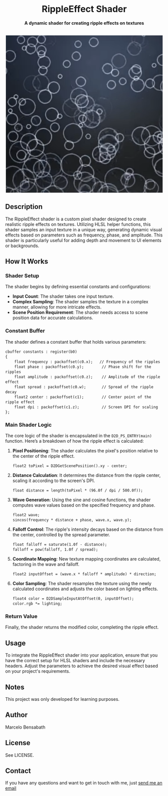 <div align="center">
    <br>
    <h1>RippleEffect Shader</h1>
    <p>
        <b>A dynamic shader for creating ripple effects on textures</b>
    </p>
    <br>
    <img src="Assets/ripple.png" width="500" alt="Ripple Effect Example">
    <br>
</div>

## Description

The RippleEffect shader is a custom pixel shader designed to create realistic ripple effects on textures. Utilizing HLSL helper functions, this shader samples an input texture in a unique way, generating dynamic visual effects based on parameters such as frequency, phase, and amplitude. This shader is particularly useful for adding depth and movement to UI elements or backgrounds.

## How It Works

### Shader Setup

The shader begins by defining essential constants and configurations:

- **Input Count**: The shader takes one input texture.
- **Complex Sampling**: The shader samples the texture in a complex manner, allowing for more intricate effects.
- **Scene Position Requirement**: The shader needs access to scene position data for accurate calculations.

### Constant Buffer

The shader defines a constant buffer that holds various parameters:

```hlsl
cbuffer constants : register(b0)
{
    float frequency : packoffset(c0.x);   // Frequency of the ripples
    float phase : packoffset(c0.y);        // Phase shift for the ripples
    float amplitude : packoffset(c0.z);    // Amplitude of the ripple effect
    float spread : packoffset(c0.w);       // Spread of the ripple decay
    float2 center : packoffset(c1);        // Center point of the ripple effect
    float dpi : packoffset(c1.z);          // Screen DPI for scaling
};
```

### Main Shader Logic

The core logic of the shader is encapsulated in the `D2D_PS_ENTRY(main)` function. Here’s a breakdown of how the ripple effect is calculated:

1. **Pixel Positioning**: The shader calculates the pixel's position relative to the center of the ripple effect.

    ```hlsl
    float2 toPixel = D2DGetScenePosition().xy - center;
    ```

2. **Distance Calculation**: It determines the distance from the ripple center, scaling it according to the screen's DPI.

    ```hlsl
    float distance = length(toPixel * (96.0f / dpi / 500.0f));
    ```

3. **Wave Generation**: Using the sine and cosine functions, the shader computes wave values based on the specified frequency and phase.

    ```hlsl
    float2 wave;
    sincos(frequency * distance + phase, wave.x, wave.y);
    ```

4. **Falloff Control**: The ripple's intensity decays based on the distance from the center, controlled by the spread parameter.

    ```hlsl
    float falloff = saturate(1.0f - distance);
    falloff = pow(falloff, 1.0f / spread);
    ```

5. **Coordinate Mapping**: New texture mapping coordinates are calculated, factoring in the wave and falloff.

    ```hlsl
    float2 inputOffset = (wave.x * falloff * amplitude) * direction;
    ```

6. **Color Sampling**: The shader resamples the texture using the newly calculated coordinates and adjusts the color based on lighting effects.

    ```hlsl
    float4 color = D2DSampleInputAtOffset(0, inputOffset);
    color.rgb *= lighting;
    ```

### Return Value

Finally, the shader returns the modified color, completing the ripple effect.

## Usage

To integrate the RippleEffect shader into your application, ensure that you have the correct setup for HLSL shaders and include the necessary headers. Adjust the parameters to achieve the desired visual effect based on your project's requirements.


## Notes
This project was only developed for learning purposes.

## Author
Marcelo Bensabath

## License
See LICENSE.


## Contact
If you have any questions and want to get in touch with me, just [send me an email](mailto:marcelob465@gmail.com)

